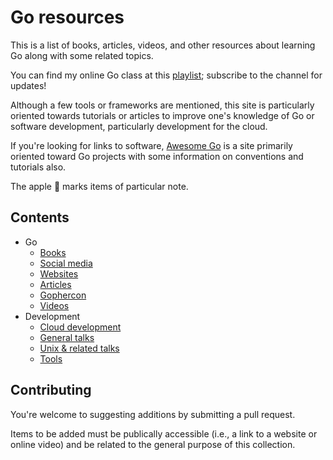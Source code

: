 # Go resources

This is a list of books, articles, videos, and other resources about learning Go along with some related topics.

You can find my online Go class at this [playlist](https://www.youtube.com/playlist?list=PLoILbKo9rG3skRCj37Kn5Zj803hhiuRK6); subscribe to the channel for updates!

Although a few tools or frameworks are mentioned, this site is particularly oriented towards tutorials or articles to improve one's knowledge of Go or software development, particularly development for the cloud.

If you're looking for links to software, [Awesome Go](https://github.com/avelino/awesome-go/) is a site primarily oriented toward Go projects with some information on conventions and tutorials also.

The apple &#x1F34E; marks items of particular note.


## Contents

- Go
	- [Books](docs/books.md)
	- [Social media](docs/social.md)
	- [Websites](docs/web.md)
	- [Articles](docs/articles.md)
	- [Gophercon](docs/gophercon.md)
	- [Videos](docs/videos.md)
- Development
	- [Cloud development](docs/cloud.md)
	- [General talks](docs/smart.md)
	- [Unix & related talks](docs/unix.md)
	- [Tools](docs/tools.md)


## Contributing

You're welcome to suggesting additions by submitting a pull request.

Items to be added must be publically accessible (i.e., a link to a website or online video) and be related to the general purpose of this collection.

